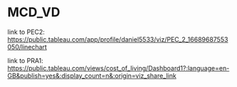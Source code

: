 # MCD_VD

link to PEC2: https://public.tableau.com/app/profile/daniel5533/viz/PEC_2_16689687553050/linechart

link to PRA1: https://public.tableau.com/views/cost_of_living/Dashboard1?:language=en-GB&publish=yes&:display_count=n&:origin=viz_share_link
